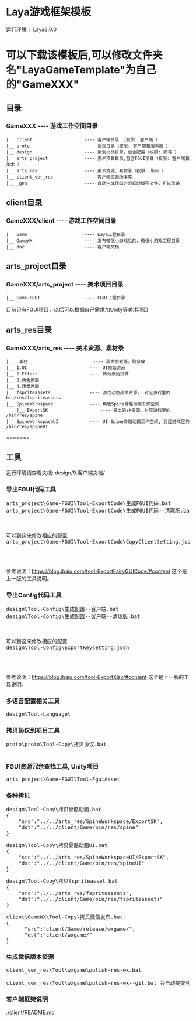 # Laya游戏框架模板
运行环境： Laya2.0.0

可以下载该模板后,可以修改文件夹名"LayaGameTemplate"为自己的"GameXXX"
=======


## 目录
### GameXXX                       ---- 游戏工作空间目录
    |__ client                    ---- 客户端目录 （权限: 客户端 ）
    |__ proto                     ---- 协议目录（权限: 客户端和服务器 ）
    |__ design                    ---- 策划文档目录，包含配置（权限: 所有 ）
    |__ arts_project              ---- 美术项目目录,包含FGUI项目（权限: 客户端和美术 ）
    |__ arts_res                  ---- 美术资源、素材录（权限: 所有 ）
    |__ client_ver_res            ---- 客户端资源版本库
    |__ _gen                      ---- 自动生成代码时的临时缓存文件，可以忽略




## client目录
### GameXXX/client                ---- 游戏工作空间目录
    |__ Game                      ---- Laya工程目录
    |__ GameWX                    ---- 发布微信小游戏后的，微信小游戏工程目录
    |__ doc                       ---- 客户端文档



## arts_project目录
### GameXXX/arts_project          ---- 美术项目目录
    |__ Game-FGUI                 ---- FGUI工程目录

目前只有FGUI项目，以后可以根据自己需求加Unity等美术项目




## arts_res目录
### GameXXX/arts_res                ---- 美术资源、素材录
    |__ _素材                         ---- 美术参考等，随意放
    |__ 1.UI                        ---- UI原始资源
    |__ 2.Effect                    ---- 特效原始资源
    |__ 3.角色原画
    |__ 4.场景原画
    |__ fspriteassets               ---- 游戏动态美术资源， 对应游戏里的 bin/res/fspriteassets
    |__ SpineWorkspace              ---- 角色Spine骨骼动画工作空间
        |__ ExportSK                    ---- 导出的sk资源，对应游戏里的 /bin/res/spine
    |__ SpineWorkspaceUI            ---- UI Spine骨骼动画工作空间, 对应游戏里的 /bin/res/spineUI



=======


## 工具

运行环境请查看文档: design/9.客户端文档/


### 导出FGUI代码工具

<pre>
arts_project\Game-FGUI\Tool-ExportCode\生成FGUI代码.bat
arts_project\Game-FGUI\Tool-ExportCode\生成FGUI代码--清理版.bat



可以到这来修改相应的配置
arts_project\Game-FGUI\Tool-ExportCode\CopyClientSetting.json



</pre>

参考说明：https://blog.ihaiu.com/tool-ExportFairyGUICode/#content
这个是上一版的工具说明。


### 导出Config代码工具

<pre>
design\Tool-Config\生成配置--客户端.bat
design\Tool-Config\生成配置--客户端--清理版.bat



可以到这来修改相应的配置
design\Tool-Config\ExportKeysetting.json



</pre>

参考说明：https://blog.ihaiu.com/tool-ExportXlsx/#content
这个是上一版的工具说明。


### 多语言配置相关工具
<pre>
design\Tool-Language\
</pre>



### 拷贝协议到项目工具

<pre>
proto\proto\Tool-Copy\拷贝协议.bat

</pre>


### FGUI资源冗余查找工具, Unity项目

<pre>
arts_project\Game-FGUI\Tool-FguiAsset
</pre>


### 各种拷贝

<pre>
design\Tool-Copy\拷贝骨骼动画.bat
{
    "src":"../../arts_res/SpineWorkspace/ExportSK", 
    "dst":"../../client/Game/bin/res/spine"
}
</pre>


<pre>
design\Tool-Copy\拷贝骨骼动画UI.bat
{
    "src":"../../arts_res/SpineWorkspaceUI/ExportSK", 
    "dst":"../../client/Game/bin/res/spineUI"
}
</pre>



<pre>
design\Tool-Copy\拷贝fspriteasset.bat
{
    "src":"../../arts_res/fspriteassets", 
    "dst":"../../client/Game/bin/res/fspriteassets"
}
</pre>


<pre>
client\GameWX\Tool-Copy\拷贝微信发布.bat
{
      "src":"client/Game/release/wxgame/", 
      "dst":"client/wxgame/"
}
</pre>




### 生成微信版本资源

<pre>
client_ver_res\Tool\wxgame\pulish-res-wx.bat

client_ver_res\Tool\wxgame\pulish-res-wx--git.bat 会自动提交到git资源库
</pre>


### 客户端框架说明

<a href="./client/README.md">./client/README.md</a>
